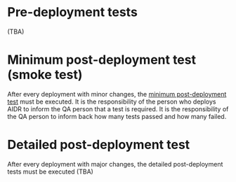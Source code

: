 # Pre-deployment tests

(TBA)

# Minimum post-deployment test (smoke test)

After every deployment with minor changes, the [minimum post-deployment test](https://docs.google.com/spreadsheets/d/1R7j7evd-wpZ1jRhRg-gpfI_tiDfKrcxbDTW-4nLPido/edit#gid=327212584) must be executed. It is the responsibility of the person who deploys AIDR to inform the QA person that a test is required. It is the responsibility of the QA person to inform back how many tests passed and how many failed.

# Detailed post-deployment test

After every deployment with major changes, the detailed post-deployment tests must be executed (TBA)